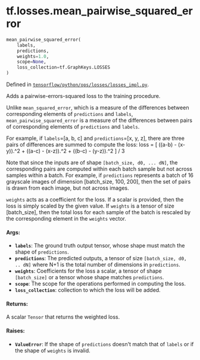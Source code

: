 <div itemscope itemtype="http://developers.google.com/ReferenceObject">
<meta itemprop="name" content="tf.losses.mean_pairwise_squared_error" />
</div>

# tf.losses.mean_pairwise_squared_error

``` python
mean_pairwise_squared_error(
    labels,
    predictions,
    weights=1.0,
    scope=None,
    loss_collection=tf.GraphKeys.LOSSES
)
```



Defined in [`tensorflow/python/ops/losses/losses_impl.py`](https://www.tensorflow.org/code/tensorflow/python/ops/losses/losses_impl.py).

Adds a pairwise-errors-squared loss to the training procedure.

Unlike `mean_squared_error`, which is a measure of the differences between
corresponding elements of `predictions` and `labels`,
`mean_pairwise_squared_error` is a measure of the differences between pairs of
corresponding elements of `predictions` and `labels`.

For example, if `labels`=[a, b, c] and `predictions`=[x, y, z], there are
three pairs of differences are summed to compute the loss:
  loss = [ ((a-b) - (x-y)).^2 + ((a-c) - (x-z)).^2 + ((b-c) - (y-z)).^2 ] / 3

Note that since the inputs are of shape `[batch_size, d0, ... dN]`, the
corresponding pairs are computed within each batch sample but not across
samples within a batch. For example, if `predictions` represents a batch of
16 grayscale images of dimension [batch_size, 100, 200], then the set of pairs
is drawn from each image, but not across images.

`weights` acts as a coefficient for the loss. If a scalar is provided, then
the loss is simply scaled by the given value. If `weights` is a tensor of size
[batch_size], then the total loss for each sample of the batch is rescaled
by the corresponding element in the `weights` vector.

#### Args:

* <b>`labels`</b>: The ground truth output tensor, whose shape must match the shape of
    `predictions`.
* <b>`predictions`</b>: The predicted outputs, a tensor of size
    `[batch_size, d0, .. dN]` where N+1 is the total number of dimensions in
    `predictions`.
* <b>`weights`</b>: Coefficients for the loss a scalar, a tensor of shape
    `[batch_size]` or a tensor whose shape matches `predictions`.
* <b>`scope`</b>: The scope for the operations performed in computing the loss.
* <b>`loss_collection`</b>: collection to which the loss will be added.


#### Returns:

  A scalar `Tensor` that returns the weighted loss.


#### Raises:

* <b>`ValueError`</b>: If the shape of `predictions` doesn't match that of `labels` or
    if the shape of `weights` is invalid.
